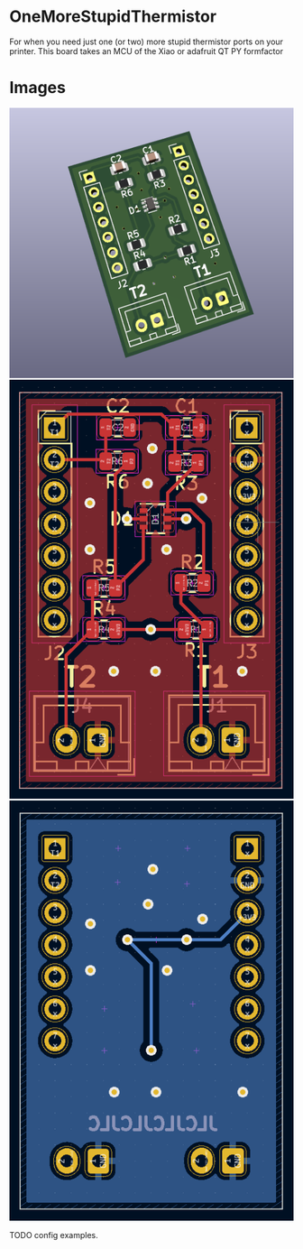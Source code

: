 # OneMoreStupidThermistor

For when you need just one (or two) more stupid thermistor ports on your printer. This board takes an MCU of the Xiao or adafruit QT PY formfactor

# Images
![3D View](./images/3d_view.png)
![Front View](./images/Front_View.png)
![Rear View](./images/Rear_View.png)

TODO config examples.